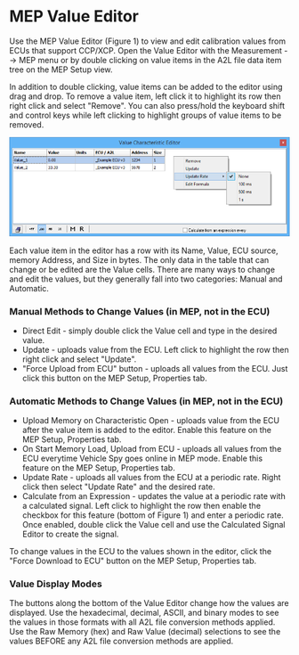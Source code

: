# MEP Value Editor

Use the MEP Value Editor (Figure 1) to view and edit calibration values from ECUs that support CCP/XCP. Open the Value Editor with the Measurement --> MEP menu or by double clicking on value items in the A2L file data item tree on the MEP Setup view.

In addition to double clicking, value items can be added to the editor using drag and drop. To remove a value item, left click it to highlight its row then right click and select "Remove". You can also press/hold the keyboard shift and control keys while left clicking to highlight groups of value items to be removed.

![Figure 1: Use the Value Editor to view and edit ECU calibration values.](../../../.gitbook/assets/spyMEPValueEditor.gif)

Each value item in the editor has a row with its Name, Value, ECU source, memory Address, and Size in bytes. The only data in the table that can change or be edited are the Value cells. There are many ways to change and edit the values, but they generally fall into two categories: Manual and Automatic.

### Manual Methods to Change Values (in MEP, not in the ECU)

* Direct Edit - simply double click the Value cell and type in the desired value.
* Update - uploads value from the ECU. Left click to highlight the row then right click and select "Update".
* "Force Upload from ECU" button - uploads all values from the ECU. Just click this button on the MEP Setup, Properties tab.

### Automatic Methods to Change Values (in MEP, not in the ECU)

* Upload Memory on Characteristic Open - uploads value from the ECU after the value item is added to the editor. Enable this feature on the MEP Setup, Properties tab.
* On Start Memory Load, Upload from ECU - uploads all values from the ECU everytime Vehicle Spy goes online in MEP mode. Enable this feature on the MEP Setup, Properties tab.
* Update Rate - uploads all values from the ECU at a periodic rate. Right click then select "Update Rate" and the desired rate.
* Calculate from an Expression - updates the value at a periodic rate with a calculated signal. Left click to highlight the row then enable the checkbox for this feature (bottom of Figure 1) and enter a periodic rate. Once enabled, double click the Value cell and use the Calculated Signal Editor to create the signal.

To change values in the ECU to the values shown in the editor, click the "Force Download to ECU" button on the MEP Setup, Properties tab.

### Value Display Modes

The buttons along the bottom of the Value Editor change how the values are displayed. Use the hexadecimal, decimal, ASCII, and binary modes to see the values in those formats with all A2L file conversion methods applied. Use the Raw Memory (hex) and Raw Value (decimal) selections to see the values BEFORE any A2L file conversion methods are applied.
